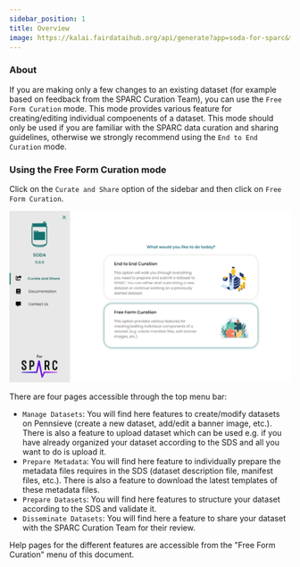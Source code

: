 ```yaml
---
sidebar_position: 1
title: Overview
image: https://kalai.fairdataihub.org/api/generate?app=soda-for-sparc&title=Overview&description=Free%20Form%20Curation
---
```


### About

If you are making only a few changes to an existing dataset (for example based on feedback from the SPARC Curation Team), you can use the `Free Form Curation` mode. This mode provides various feature for creating/editing individual compoenents of a dataset. This mode should only be used if you are familiar with the SPARC data curation and sharing guidelines, otherwise we strongly recommend using the `End to End Curation` mode.

### Using the Free Form Curation mode

Click on the `Curate and Share` option of the sidebar and then click on `Free Form Curation`.

![](https://github.com/fairdataihub/SODA-for-SPARC/blob/main/docs/documentation/Free-form/ffm-overview.png?raw=true)

There are four pages accessible through the top menu bar:

- `Manage Datasets`: You will find here features to create/modify datasets on Pennsieve (create a new dataset, add/edit a banner image, etc.). There is also a feature to upload dataset which can be used e.g. if you have already organized your dataset according to the SDS and all you want to do is upload it.
- `Prepare Metadata`: You will find here feature to individually prepare the metadata files requires in the SDS (dataset description file, manifest files, etc.). There is also a feature to download the latest templates of these metadata files.
- `Prepare Datasets`: You will find here features to structure your dataset according to the SDS and validate it.
- `Disseminate Datasets`: You will find here a feature to share your dataset with the SPARC Curation Team for their review.

Help pages for the different features are accessible from the "Free Form Curation" menu of this document.

<PageFeedback />
